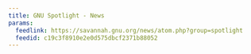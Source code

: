 ```yaml
---
title: GNU Spotlight - News
params:
  feedlink: https://savannah.gnu.org/news/atom.php?group=spotlight
  feedid: c19c3f8910e2e0d575dbcf2371b88052
---
```

